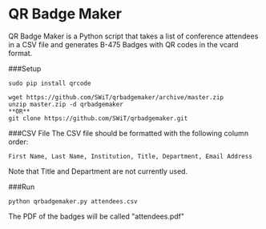 QR Badge Maker
===============

QR Badge Maker is a Python script that takes a list of conference attendees in a CSV file and generates B-475 Badges with QR codes in the vcard format.

###Setup
```
sudo pip install qrcode

wget https://github.com/SWiT/qrbadgemaker/archive/master.zip
unzip master.zip -d qrbadgemaker
**OR**
git clone https://github.com/SWiT/qrbadgemaker.git
```

###CSV File
The CSV file should be formatted with the following column order:
```
First Name, Last Name, Institution, Title, Department, Email Address
```
Note that Title and Department are not currently used.

###Run
```
python qrbadgemaker.py attendees.csv
```
The PDF of the badges will be called "attendees.pdf"
